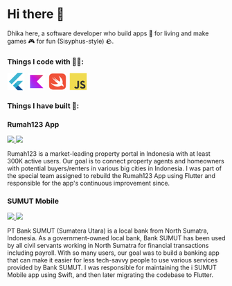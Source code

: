 # Hi there 👋

Dhika here, a software developer who build apps 📱 for living and make games 🎮 for fun (Sisyphus-style) 🪨. <br />
  
### Things I code with 👨‍💻:

<div>
  <img src="https://github.com/devicons/devicon/blob/master/icons/flutter/flutter-original.svg" title="Flutter" alt="Flutter" width="40" height="40"/>&nbsp;
  <img src="https://github.com/devicons/devicon/blob/master/icons/kotlin/kotlin-original.svg" title="Kotlin" alt="Kotlin" width="40" height="40"/>&nbsp;
  <img src="https://github.com/devicons/devicon/blob/master/icons/swift/swift-original.svg" title="Swift" alt="Swift" width="40" height="40"/>&nbsp;
  <img src="https://github.com/devicons/devicon/blob/master/icons/javascript/javascript-original.svg" title="Javascript" alt="Javascript" width="40" height="40"/>&nbsp;
<div>

### Things I have built 🔧:

### Rumah123 App
<div>
  <a href="https://play.google.com/store/apps/details?id=com.rumah123&hl=id"> 
    <img src="https://upload.wikimedia.org/wikipedia/commons/7/78/Google_Play_Store_badge_EN.svg" height="36">
  </a>
  <a href="https://apps.apple.com/id/app/rumah123/id644854546"> 
    <img src="https://upload.wikimedia.org/wikipedia/commons/3/3c/Download_on_the_App_Store_Badge.svg" height="36">
  </a>
</div>

Rumah123 is a market-leading property portal in Indonesia with at least 300K active users. Our goal is to connect property agents and homeowners with potential buyers/renters in various big cities in Indonesia. I was part of the special team assigned to rebuild the Rumah123 App using Flutter and responsible for the app's continuous improvement since.

### SUMUT Mobile
<div>
  <a href="https://play.google.com/store/apps/details?id=mbank.sumut&hl=id"> 
    <img src="https://upload.wikimedia.org/wikipedia/commons/7/78/Google_Play_Store_badge_EN.svg" height="36">
  </a>
  <a href="https://apps.apple.com/id/app/sumut-mobile/id1089844839?l=id"> 
    <img src="https://upload.wikimedia.org/wikipedia/commons/3/3c/Download_on_the_App_Store_Badge.svg" height="36">
  </a>
</div>

PT Bank SUMUT (Sumatera Utara) is a local bank from North Sumatra, Indonesia. As a government-owned local bank, Bank SUMUT has been used by all civil servants working in North Sumatra for financial transactions including payroll. With so many users, our goal was to build a banking app that can make it easier for less tech-savvy people to use various services provided by Bank SUMUT. I was responsible for maintaining the i SUMUT Mobile app using Swift, and then later migrating the codebase to Flutter.


